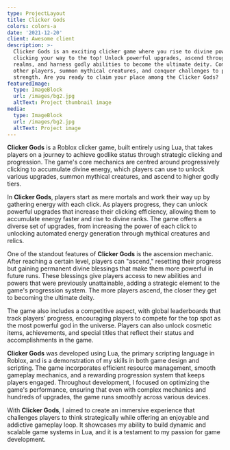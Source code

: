 ```yaml
---
type: ProjectLayout
title: Clicker Gods
colors: colors-a
date: '2021-12-20'
client: Awesome client
description: >-
  Clicker Gods is an exciting clicker game where you rise to divine power by
  clicking your way to the top! Unlock powerful upgrades, ascend through divine
  realms, and harness godly abilities to become the ultimate deity. Compete with
  other players, summon mythical creatures, and conquer challenges to prove your
  strength. Are you ready to claim your place among the Clicker Gods?
featuredImage:
  type: ImageBlock
  url: /images/bg2.jpg
  altText: Project thumbnail image
media:
  type: ImageBlock
  url: /images/bg2.jpg
  altText: Project image
---
```

**Clicker Gods** is a Roblox clicker game, built entirely using Lua, that takes players on a journey to achieve godlike status through strategic clicking and progression. The game's core mechanics are centred around progressively clicking to accumulate divine energy, which players can use to unlock various upgrades, summon mythical creatures, and ascend to higher godly tiers.

In **Clicker Gods**, players start as mere mortals and work their way up by gathering energy with each click. As players progress, they can unlock powerful upgrades that increase their clicking efficiency, allowing them to accumulate energy faster and rise to divine ranks. The game offers a diverse set of upgrades, from increasing the power of each click to unlocking automated energy generation through mythical creatures and relics.

One of the standout features of **Clicker Gods** is the ascension mechanic. After reaching a certain level, players can "ascend," resetting their progress but gaining permanent divine blessings that make them more powerful in future runs. These blessings give players access to new abilities and powers that were previously unattainable, adding a strategic element to the game's progression system. The more players ascend, the closer they get to becoming the ultimate deity.

The game also includes a competitive aspect, with global leaderboards that track players' progress, encouraging players to compete for the top spot as the most powerful god in the universe. Players can also unlock cosmetic items, achievements, and special titles that reflect their status and accomplishments in the game.

**Clicker Gods** was developed using Lua, the primary scripting language in Roblox, and is a demonstration of my skills in both game design and scripting. The game incorporates efficient resource management, smooth gameplay mechanics, and a rewarding progression system that keeps players engaged. Throughout development, I focused on optimizing the game's performance, ensuring that even with complex mechanics and hundreds of upgrades, the game runs smoothly across various devices.

With **Clicker Gods**, I aimed to create an immersive experience that challenges players to think strategically while offering an enjoyable and addictive gameplay loop. It showcases my ability to build dynamic and scalable game systems in Lua, and it is a testament to my passion for game development.



